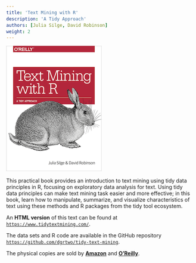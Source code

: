 ```yaml
---
title: 'Text Mining with R'
description: 'A Tidy Approach'
authors: [Julia Silge, David Robinson]
weight: 2
---
```


![](cover.png)

This practical book provides an introduction to text mining using tidy data principles in R, focusing on exploratory data analysis for text. Using tidy data principles can make text mining task easier and more effective; in this book, learn how to manipulate, summarize, and visualize characteristics of text using these methods and R packages from the tidy tool ecosystem.

An **HTML version** of this text can be found at [`https://www.tidytextmining.com/`](https://www.tidytextmining.com/). 

The data sets and R code are available in the GitHub repository [`https://github.com/dgrtwo/tidy-text-mining`](https://github.com/dgrtwo/tidy-text-mining). 

The physical copies are sold by [**Amazon**](http://amzn.to/2tZkmxG) and [**O’Reilly**](http://www.jdoqocy.com/click-4428796-11290546?url=http%3A%2F%2Fshop.oreilly.com%2Fproduct%2F0636920067153.do%3Fcmp%3Daf-strata-books-video-product_cj_0636920067153_%25zp&cjsku=0636920067153). 
